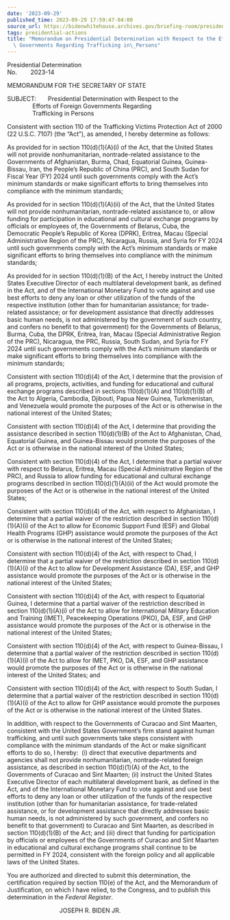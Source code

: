 ```yaml
---
date: '2023-09-29'
published_time: 2023-09-29 17:59:47-04:00
source_url: https://bidenwhitehouse.archives.gov/briefing-room/presidential-actions/2023/09/29/memorandum-on-presidential-determination-with-respect-to-the-efforts-of-foreign-governments-regarding-trafficking-in-persons-2/
tags: presidential-actions
title: "Memorandum on Presidential Determination with Respect to the Efforts of Foreign\
  \ Governments Regarding Trafficking in\_Persons"
---
```

 
Presidential Determination  
No.        2023-14        

MEMORANDUM FOR THE SECRETARY OF STATE  
  
SUBJECT:       Presidential Determination with Respect to the  
               Efforts of Foreign Governments Regarding  
               Trafficking in Persons  
  
  
Consistent with section 110 of the Trafficking Victims Protection Act of
2000 (22 U.S.C. 7107) (the “Act”), as amended, I hereby determine as
follows:  
  
As provided for in section 110(d)(1)(A)(i) of the Act, that the United
States will not provide nonhumanitarian, nontrade-related assistance to
the Governments of Afghanistan, Burma, Chad, Equatorial Guinea,
Guinea-Bissau, Iran, the People’s Republic of China (PRC), and South
Sudan for Fiscal Year (FY) 2024 until such governments comply with the
Act’s minimum standards or make significant efforts to bring themselves
into compliance with the minimum standards;  
  
As provided for in section 110(d)(1)(A)(ii) of the Act, that the United
States will not provide nonhumanitarian, nontrade-related assistance to,
or allow funding for participation in educational and cultural exchange
programs by officials or employees of, the Governments of Belarus, Cuba,
the Democratic People’s Republic of Korea (DPRK), Eritrea, Macau
(Special Administrative Region of the PRC), Nicaragua, Russia, and Syria
for FY 2024 until such governments comply with the Act’s minimum
standards or make significant efforts to bring themselves into
compliance with the minimum standards;  
  
As provided for in section 110(d)(1)(B) of the Act, I hereby instruct
the United States Executive Director of each multilateral development
bank, as defined in the Act, and of the International Monetary Fund to
vote against and use best efforts to deny any loan or other utilization
of the funds of the respective institution (other than for humanitarian
assistance; for trade-related assistance; or for development assistance
that directly addresses basic human needs, is not administered by the
government of such country, and confers no benefit to that government)
for the Governments of Belarus, Burma, Cuba, the DPRK, Eritrea, Iran,
Macau (Special Administrative Region of the PRC), Nicaragua, the PRC,
Russia, South Sudan, and Syria for FY 2024 until such governments comply
with the Act’s minimum standards or make significant efforts to bring
themselves into compliance with the minimum standards;  
  
Consistent with section 110(d)(4) of the Act, I determine that the
provision of all programs, projects, activities, and funding for
educational and cultural exchange programs described in sections
110(d)(1)(A) and 110(d)(1)(B) of the Act to Algeria, Cambodia, Djibouti,
Papua New Guinea, Turkmenistan, and Venezuela would promote the purposes
of the Act or is otherwise in the national interest of the United
States;  
  
Consistent with section 110(d)(4) of the Act, I determine that providing
the assistance described in section 110(d)(1)(B) of the Act to
Afghanistan, Chad, Equatorial Guinea, and Guinea-Bissau would promote
the purposes of the Act or is otherwise in the national interest of the
United States;  
  
Consistent with section 110(d)(4) of the Act, I determine that a partial
waiver with respect to Belarus, Eritrea, Macau (Special Administrative
Region of the PRC), and Russia to allow funding for educational and
cultural exchange programs described in section 110(d)(1)(A)(ii) of the
Act would promote the purposes of the Act or is otherwise in the
national interest of the United States;  
  
Consistent with section 110(d)(4) of the Act, with respect to
Afghanistan, I determine that a partial waiver of the restriction
described in section 110(d)(1)(A)(i) of the Act to allow for Economic
Support Fund (ESF) and Global Health Programs (GHP) assistance would
promote the purposes of the Act or is otherwise in the national interest
of the United States;  
  
Consistent with section 110(d)(4) of the Act, with respect to Chad, I
determine that a partial waiver of the restriction described in section
110(d)(1)(A)(i) of the Act to allow for Development Assistance (DA),
ESF, and GHP assistance would promote the purposes of the Act or is
otherwise in the national interest of the United States;  
  
Consistent with section 110(d)(4) of the Act, with respect to Equatorial
Guinea, I determine that a partial waiver of the restriction described
in section 110(d)(1)(A)(i) of the Act to allow for International
Military Education and Training (IMET), Peacekeeping Operations (PKO),
DA, ESF, and GHP assistance would promote the purposes of the Act or is
otherwise in the national interest of the United States;  
  
Consistent with section 110(d)(4) of the Act, with respect to
Guinea-Bissau, I determine that a partial waiver of the restriction
described in section 110(d)(1)(A)(i) of the Act to allow for IMET, PKO,
DA, ESF, and GHP assistance would promote the purposes of the Act or is
otherwise in the national interest of the United States; and  
  
Consistent with section 110(d)(4) of the Act, with respect to South
Sudan, I determine that a partial waiver of the restriction described in
section 110(d)(1)(A)(i) of the Act to allow for GHP assistance would
promote the purposes of the Act or is otherwise in the national interest
of the United States.  
  
In addition, with respect to the Governments of Curacao and Sint
Maarten, consistent with the United States Government’s firm stand
against human trafficking, and until such governments take steps
consistent with compliance with the minimum standards of the Act or make
significant efforts to do so, I hereby:  (i) direct that executive
departments and agencies shall not provide nonhumanitarian,
nontrade-related foreign assistance, as described in section
110(d)(1)(A) of the Act, to the Governments of Curacao and Sint Maarten;
(ii) instruct the United States Executive Director of each multilateral
development bank, as defined in the Act, and of the International
Monetary Fund to vote against and use best efforts to deny any loan or
other utilization of the funds of the respective institution (other than
for humanitarian assistance, for trade-related assistance, or for
development assistance that directly addresses basic human needs, is not
administered by such government, and confers no benefit to that
government) to Curacao and Sint Maarten, as described in section
110(d)(1)(B) of the Act; and (iii) direct that funding for participation
by officials or employees of the Governments of Curacao and Sint Maarten
in educational and cultural exchange programs shall continue to be
permitted in FY 2024, consistent with the foreign policy and all
applicable laws of the United States.  
  
You are authorized and directed to submit this determination, the
certification required by section 110(e) of the Act, and the Memorandum
of Justification, on which I have relied, to the Congress, and to
publish this determination in the *Federal Register*.

                               JOSEPH R. BIDEN JR.
